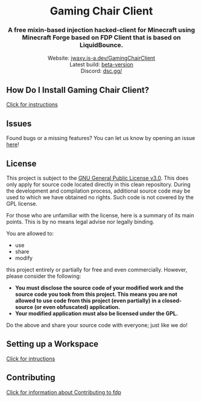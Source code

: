 <div align="center">
<h1>Gaming Chair Client</h1>
<h3>A free mixin-based injection hacked-client for Minecraft using Minecraft Forge based on FDP Client that is based on LiquidBounce.</h3>
Website: <a href="https://jwaxy.is-a.dev/GamingChairClient">jwaxy.is-a.dev/GamingChairClient</a><br>
Latest build: <a href="https://github.com/jwaxy/GamingChairClient/actions/workflows/build.yml?query=event%3Apush">beta-version</a><br>
Discord: <a href="https://dsc.gg">dsc.gg/</a><br>
</div>

## How Do I Install Gaming Chair Client?
[Click for instructions](docs/INSTALLING.md)

## Issues
Found bugs or a missing features? You can let us know by opening an issue [here](https://github.com/jwaxy/GamingChairClient/issues)!

## License
This project is subject to the [GNU General Public License v3.0](LICENSE). This does only apply for source code located directly in this clean repository. During the development and compilation process, additional source code may be used to which we have obtained no rights. Such code is not covered by the GPL license.

For those who are unfamiliar with the license, here is a summary of its main points. This is by no means legal advise nor legally binding.

You are allowed to:
- use
- share
- modify

this project entirely or partially for free and even commercially. However, please consider the following:

- **You must disclose the source code of your modified work and the source code you took from this project. This means you are not allowed to use code from this project (even partially) in a closed-source (or even obfuscated) application.**
- **Your modified application must also be licensed under the GPL.**

Do the above and share your source code with everyone; just like we do!

## Setting up a Workspace
[Click for intructions](docs/WORKSPACE.md)

## Contributing
[Click for information about Contributing to fdp](docs/NOTECONTRUBTIONS.md)
